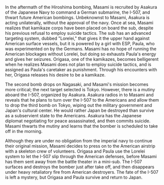 <!-- Lorelei (2005) -->

In the aftermath of the Hiroshima bombing, Masami is recruited by Asakura of the Japanese Navy to command a German submarine, the I-507, and thwart future American bombings. Unbeknownst to Masami, Asakura is acting unilaterally, without the approval of the navy. Once at sea, Masami realizes that kamikaze corps have been placed on board the sub, despite his previous refusal to employ suicide tactics. The sub has an advanced targeting system, dubbed "Lorelei," that gives it the upper hand against American surface vessels, but it is powered by a girl with ESP, Paula, who was experimented on by the Germans. Masami has no hope of running the American blockages without Lorelei, but doing so exhausts Paula's energy and gives her seizures. Origasa, one of the kamikazes, becomes belligerent when he realizes Masami does not plan to employ suicide tactics, and is assigned as Paula's caretaker as punishment. Through his encounters with her, Origasa releases his desire to be a kamikaze.

The second bomb drops on Nagasaki, and Masami's mission becomes more critical; the next target selected is Tokyo. However, there is a mutiny aboard the I-507, organized by Asakura. Asakura radios in to Masami and reveals that he plans to turn over the I-507 to the Americans and allow them to drop the third bomb on Tokyo, wiping out the military government and Japan's cultural center. He would rather Japan be destroyed than survive as a subservient state to the Americans. Asakura has the Japanese diplomat negotiating for peace assassinated, and then commits suicide. Masami thwarts the mutiny and learns that the bomber is scheduled to take off in the morning.

Although they are under no obligation from the imperial navy to continue their original mission, Masami decides to press on to the American airstrip with a skeleton crew of volunteers. Origasa and Paula use the Lorelei system to let the I-507 slip through the American defenses, before Masami has them sent away from the battle theater in a mini-sub.  The I-507 surfaces and destroys the bomber just after take off, and then disappears under heavy retaliatory fire from American destroyers. The fate of the I-507 is left a mystery, but Origasa and Paula survive and return to Japan.
